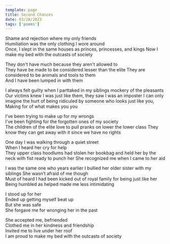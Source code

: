 ```yaml
---
template: page
title: Second Chances
date: 03/28/2023
tags: ['poems']
---
```


Shame and rejection where my only friends  
Humiliation was the only clothing I wore around   
Once, I slept in the same houses as princes,   princesses, and kings
Now I make my bed with the outcasts of society  
  
They don't have much because they aren't allowed to  
They have be made to be considered lesser than the   elite
They are considered to be animals and tools to them  
And I have been lumped in with them  
  
I always felt guilty when I parttaked in my siblings    mockery of the pleasants
Our victims knew I was just like them, they saw I was   an imposter
I can only imagine the hurt of being ridiculed by   someone who looks just like you,
Making for of what makes you you  
  
I've been trying to make up for my wrongs  
I've been fighting for the forgotten ones of my society  
The children of the elite love to pull pranks on lower   the lower class
They know they can get away with it since we have no   rights
  
One day I was walking through a quiet street  
When I heard her cry for help  
They upper class hoodlums had stolen her bookbag and   held her by the neck with fist ready to punch her
She recognized me when I came to her aid  
  
I was the same one who years earlier I bullied her   older sister with my siblings
She wasn’t afraid of me though  
Must of heard I had been kicked out of royal family   for being just like her
Being humbled as helped made me less intimidating  
  
I stood up for her  
Ended up getting myself beat up  
But she was safe  
She forgave me for wronging her in the past  
  
She accepted me, befriended  
Clothed me in her kindness and friendship  
Invited me to live under her roof  
I am proud to make my bed with the outcasts of society  